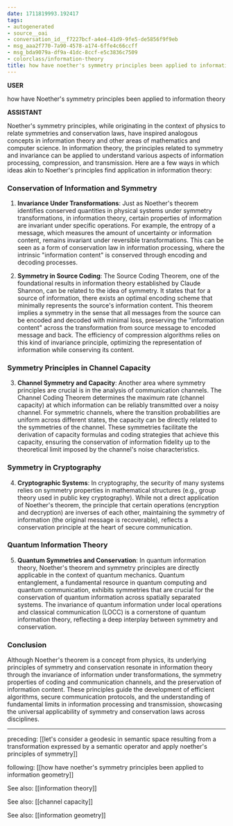 ```yaml
---
date: 1711819993.192417
tags:
- autogenerated
- source__oai
- conversation_id__f7227bcf-a4e4-41d9-9fe5-de5856f9f9eb
- msg_aaa2f770-7a90-4578-a174-6ffe4c66ccff
- msg_bda9079a-df9a-41dc-8ccf-e5c3836c7509
- colorclass/information-theory
title: how have noether's symmetry principles been applied to information theory
---
```


**USER**

how have Noether's symmetry principles been applied to information theory


**ASSISTANT**

Noether's symmetry principles, while originating in the context of physics to relate symmetries and conservation laws, have inspired analogous concepts in information theory and other areas of mathematics and computer science. In information theory, the principles related to symmetry and invariance can be applied to understand various aspects of information processing, compression, and transmission. Here are a few ways in which ideas akin to Noether's principles find application in information theory:

### Conservation of Information and Symmetry

1. **Invariance Under Transformations**: Just as Noether's theorem identifies conserved quantities in physical systems under symmetry transformations, in information theory, certain properties of information are invariant under specific operations. For example, the entropy of a message, which measures the amount of uncertainty or information content, remains invariant under reversible transformations. This can be seen as a form of conservation law in information processing, where the intrinsic "information content" is conserved through encoding and decoding processes.

2. **Symmetry in Source Coding**: The Source Coding Theorem, one of the foundational results in information theory established by Claude Shannon, can be related to the idea of symmetry. It states that for a source of information, there exists an optimal encoding scheme that minimally represents the source's information content. This theorem implies a symmetry in the sense that all messages from the source can be encoded and decoded with minimal loss, preserving the "information content" across the transformation from source message to encoded message and back. The efficiency of compression algorithms relies on this kind of invariance principle, optimizing the representation of information while conserving its content.

### Symmetry Principles in Channel Capacity

3. **Channel Symmetry and Capacity**: Another area where symmetry principles are crucial is in the analysis of communication channels. The Channel Coding Theorem determines the maximum rate (channel capacity) at which information can be reliably transmitted over a noisy channel. For symmetric channels, where the transition probabilities are uniform across different states, the capacity can be directly related to the symmetries of the channel. These symmetries facilitate the derivation of capacity formulas and coding strategies that achieve this capacity, ensuring the conservation of information fidelity up to the theoretical limit imposed by the channel's noise characteristics.

### Symmetry in Cryptography

4. **Cryptographic Systems**: In cryptography, the security of many systems relies on symmetry properties in mathematical structures (e.g., group theory used in public key cryptography). While not a direct application of Noether's theorem, the principle that certain operations (encryption and decryption) are inverses of each other, maintaining the symmetry of information (the original message is recoverable), reflects a conservation principle at the heart of secure communication.

### Quantum Information Theory

5. **Quantum Symmetries and Conservation**: In quantum information theory, Noether's theorem and symmetry principles are directly applicable in the context of quantum mechanics. Quantum entanglement, a fundamental resource in quantum computing and quantum communication, exhibits symmetries that are crucial for the conservation of quantum information across spatially separated systems. The invariance of quantum information under local operations and classical communication (LOCC) is a cornerstone of quantum information theory, reflecting a deep interplay between symmetry and conservation.

### Conclusion

Although Noether's theorem is a concept from physics, its underlying principles of symmetry and conservation resonate in information theory through the invariance of information under transformations, the symmetry properties of coding and communication channels, and the preservation of information content. These principles guide the development of efficient algorithms, secure communication protocols, and the understanding of fundamental limits in information processing and transmission, showcasing the universal applicability of symmetry and conservation laws across disciplines.


---

preceding: [[let's consider a geodesic in semantic space resulting from a transformation expressed by a semantic operator and apply noether's principles of symmetry]]  


following: [[how have noether's symmetry principles been applied to information geometry]]

See also: [[information theory]]


See also: [[channel capacity]]


See also: [[information geometry]]